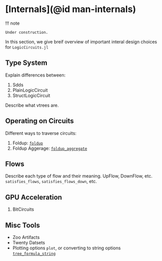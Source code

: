 # [Internals](@id man-internals)

!!! note

    Under construction.


In this section, we give breif overview of important interal design choices for `LogicCircuits.jl`

## Type System

Explain differences between:
1. Sdds
2. PlainLogicCircuit
3. StructLogicCircuit

Describe what vtrees are.

## Operating on Circuits

Different ways to traverse circuits:
1. Foldup: [`foldup`](@ref)
2. Foldup Aggerage: [`foldup_aggregate`](@ref)

## Flows

Describe each type of flow and their meaning. UpFlow, DownFlow, etc.
`satisfies_flows`, `satisfies_flows_down`, etc.

## GPU Acceleration

1. BitCircuits


## Misc Tools

- Zoo Artifacts
- Twenty Datsets
- Plotting options `plot`, or converting to string options [`tree_formula_string`](@ref)